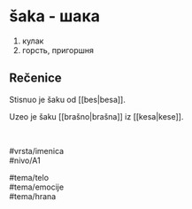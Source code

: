 # šaka - шака

1. кулак  
2. горсть, пригоршня  

## Rečenice

Stisnuo je šaku od [[bes|besa]].  

Uzeo je šaku [[brašno|brašna]] iz [[kesa|kese]].  

<br>

#vrsta/imenica  
#nivo/A1  

#tema/telo  
#tema/emocije  
#tema/hrana  
